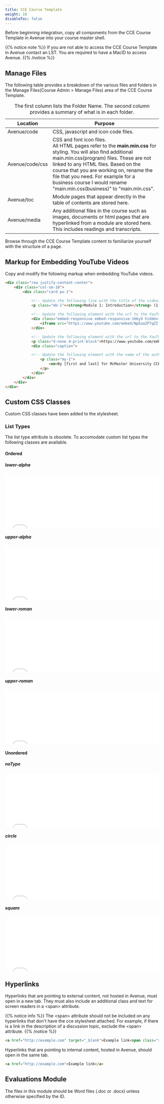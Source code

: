 ```yaml
---
title: CCE Course Template
weight: 10
disableToc: false
---
```


Before beginning integration, copy all components from the CCE Course Template in Avenue into your course master shell.

{{% notice note %}}
If you are not able to access the CCE Course Template in Avenue contact an LST. You are required to have a MacID to access Avenue.
{{% /notice %}}

## Manage Files

The following table provides a breakdown of the various files and folders in the Manage Files(Course Admin &gt; Manage Files) area of the CCE Course Template.

<table class="table table-bordered table-striped table-sm">
   <caption class="sr-only">
      The first column lists the Folder Name. The second column provides a summary of what is in each folder.
   </caption>
   <thead>
      <tr class="d-flex">
         <th class="col-4" scope="col">Location</th>
         <th class="col-8" scope="col">Purpose</th>
      </tr>
   </thead>
   <tbody>      
      <tr class="d-flex">
         <td class="col-4">Avenue/code</td>
         <td class="col-8">CSS, javascript and icon code files.</td>
      </tr>
      <tr class="d-flex">
         <td class="col-4">Avenue/code/css</td>
         <td class="col-8">
            CSS and font icon files.
            <br>
            <div class="spacer-xs-6 spacer-sm-7 spacer-md-8"></div>
            All HTML pages refer to the <strong>main.min.css</strong> for styling. You will also find additional main.min.css(program) files. These are not linked to any HTML files. Based on the course that you are working on, rename the file that you need. For example for a business course I would rename "main.min.css(business)" to "main.min.css".
         </td>
      </tr>
      <tr class="d-flex">
         <td class="col-4">Avenue/toc</td>
         <td class="col-8">Module pages that appear directly in the table of contents are stored here.</td>
      </tr>
      <tr class="d-flex">
         <td class="col-4">Avenue/media</td>
         <td class="col-8">Any additional files in the course such as images, documents or html pages that are hyperlinked from a module are stored here. This includes readings and transcripts.</td>
      </tr>
   </tbody>
</table>

Browse through the CCE Course Template content to familiarize yourself with the structure of a page.

## Markup for Embedding YouTube Videos

Copy and modify the following markup when embedding YouTube videos.

```html
<div class="row justify-content-center">
    <div class="col-sm-10">
        <div class="card px-1">

            <!-- Update the following line with the title of the video, the length of the video, and the transcript href -->
            <p class="mb-1"><strong>Module 1: Introduction</strong> (1:18 min) | <a href="../../media/html/m01-transcript-01.html" target="_blank">Transcript<span class="sr-only"> (opens in a new tab)</span></a></p>
            
            <!-- Update the following element with the url to the YouTube hosted video -->
            <div class="embed-responsive embed-responsive-16by9 hidden-print">
                <iframe src="https://www.youtube.com/embed/NpEaa2P7qZI?rel=0&amp;modestbranding=1&amp;wmode=opaque" allowfullscreen=""></iframe>
            </div>

            <!-- Update the following element with the url to the YouTube hosted video -->
            <p class="d-none d-print-block">https://www.youtube.com/embed/NpEaa2P7qZI?rel=0</p>
            <div class="caption">

            <!-- Update the following element with the name of the author and the narrator. Remove narrator if the author is the narrator. -->
                <p class="my-1">
                    <em>By [first and last] for McMaster University CCE.<br>Narrated by [first and last].</em>
                </p>
            </div>
        </div>
    </div>
</div>
```

## Custom CSS Classes

Custom CSS classes have been added to the stylesheet.

### List Types

The list type attribute is obsolete. To accomodate custom list types the following classes are available.

#### Ordered

##### lower-alpha

<iframe width="100%" height="175" src="//jsfiddle.net/ccecrsdv/kLo24gxr/embedded/result,html/" allowfullscreen="allowfullscreen" allowpaymentrequest frameborder="0"></iframe>

##### upper-alpha

<iframe width="100%" height="175" src="//jsfiddle.net/ccecrsdv/dLwhxv27/embedded/result,html/" allowfullscreen="allowfullscreen" allowpaymentrequest frameborder="0"></iframe>

##### lower-roman

<iframe width="100%" height="175" src="//jsfiddle.net/ccecrsdv/kr2fx37q/embedded/result,html/" allowfullscreen="allowfullscreen" allowpaymentrequest frameborder="0"></iframe>

##### upper-roman

<iframe width="100%" height="175" src="//jsfiddle.net/ccecrsdv/r6nezstL/embedded/result,html/" allowfullscreen="allowfullscreen" allowpaymentrequest frameborder="0"></iframe>

#### Unordered

##### noType

<iframe width="100%" height="175" src="//jsfiddle.net/ccecrsdv/751qomuL/embedded/result,html/" allowfullscreen="allowfullscreen" allowpaymentrequest frameborder="0"></iframe>

##### circle

<iframe width="100%" height="175" src="//jsfiddle.net/ccecrsdv/7vhqaz36/embedded/result,html/" allowfullscreen="allowfullscreen" allowpaymentrequest frameborder="0"></iframe>

##### square

<iframe width="100%" height="175" src="//jsfiddle.net/ccecrsdv/z0bhv5Ly/embedded/result,html/" allowfullscreen="allowfullscreen" allowpaymentrequest frameborder="0"></iframe>


## Hyperlinks

Hyperlinks that are pointing to external content, not hosted in Avenue, must open in a new tab. They must also include an additional class and text for screen readers in a \<span> attribute.

{{% notice info %}}
The \<span> attribute should not be included on any hyperlinks that don't have the cce stylesheet attached. For example, if there is a link in the description of a discussion topic, exclude the \<span> attribute.
{{% /notice %}}

```html
<a href="http://example.com" target="_blank">Example link<span class="sr-only"> (opens in a new tab)</span></a>
```

Hyperlinks that are pointing to internal content, hosted in Avenue, should open in the same tab.

```html
<a href="http://example.com">Example link</a>
```

## Evaluations Module

The files in this module should be Word files (.doc or .docx) unless otherwise specified by the ID.
